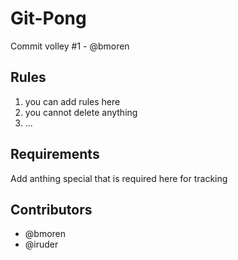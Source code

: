 Git-Pong
=========
Commit volley #1 - @bmoren


Rules
-----------
1. you can add rules here
2. you cannot delete anything
3. ...

Requirements
-----------
Add anthing special that is required here for tracking

Contributors
-----------
- @bmoren
- @iruder